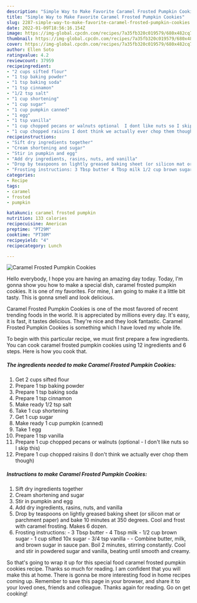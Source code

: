 ```yaml
---
description: "Simple Way to Make Favorite Caramel Frosted Pumpkin Cookies"
title: "Simple Way to Make Favorite Caramel Frosted Pumpkin Cookies"
slug: 2287-simple-way-to-make-favorite-caramel-frosted-pumpkin-cookies
date: 2022-01-09T18:56:16.154Z
image: https://img-global.cpcdn.com/recipes/7a35fb320c019579/680x482cq70/caramel-frosted-pumpkin-cookies-recipe-main-photo.jpg
thumbnail: https://img-global.cpcdn.com/recipes/7a35fb320c019579/680x482cq70/caramel-frosted-pumpkin-cookies-recipe-main-photo.jpg
cover: https://img-global.cpcdn.com/recipes/7a35fb320c019579/680x482cq70/caramel-frosted-pumpkin-cookies-recipe-main-photo.jpg
author: Ellen Soto
ratingvalue: 4.2
reviewcount: 37959
recipeingredient:
- "2 cups sifted flour"
- "1 tsp baking powder"
- "1 tsp baking soda"
- "1 tsp cinnamon"
- "1/2 tsp salt"
- "1 cup shortening"
- "1 cup sugar"
- "1 cup pumpkin canned"
- "1 egg"
- "1 tsp vanilla"
- "1 cup chopped pecans or walnuts optional  I dont like nuts so I skip this"
- "1 cup chopped raisins I dont think we actually ever chop them though"
recipeinstructions:
- "Sift dry ingredients together"
- "Cream shortening and sugar"
- "Stir in pumpkin and egg"
- "Add dry ingredients, rasins, nuts, and vanilla"
- "Drop by teaspoons on lightly greased baking sheet (or silicon mat or parchment paper) and bake 10 minutes at 350 degrees. Cool and frost with caramel frosting. Makes 6 dozen."
- "Frosting instructions: 3 Tbsp butter 4 Tbsp milk 1/2 cup brown sugar 1 cup sifted 10x sugar 3/4 tsp vanilla  Combine butter, milk, and brown sugar in sauce pan. Boil 2 minutes, stirring constantly. Cool and stir in powdered sugar and vanilla, beating until smooth and creamy."
categories:
- Recipe
tags:
- caramel
- frosted
- pumpkin

katakunci: caramel frosted pumpkin 
nutrition: 133 calories
recipecuisine: American
preptime: "PT29M"
cooktime: "PT30M"
recipeyield: "4"
recipecategory: Lunch

---
```



![Caramel Frosted Pumpkin Cookies](https://img-global.cpcdn.com/recipes/7a35fb320c019579/680x482cq70/caramel-frosted-pumpkin-cookies-recipe-main-photo.jpg)

Hello everybody, I hope you are having an amazing day today. Today, I'm gonna show you how to make a special dish, caramel frosted pumpkin cookies. It is one of my favorites. For mine, I am going to make it a little bit tasty. This is gonna smell and look delicious.



Caramel Frosted Pumpkin Cookies is one of the most favored of recent trending foods in the world. It is appreciated by millions every day. It's easy, it is fast, it tastes delicious. They're nice and they look fantastic. Caramel Frosted Pumpkin Cookies is something which I have loved my whole life.


To begin with this particular recipe, we must first prepare a few ingredients. You can cook caramel frosted pumpkin cookies using 12 ingredients and 6 steps. Here is how you cook that.

<!--inarticleads1-->

##### The ingredients needed to make Caramel Frosted Pumpkin Cookies:

1. Get 2 cups sifted flour
1. Prepare 1 tsp baking powder
1. Prepare 1 tsp baking soda
1. Prepare 1 tsp cinnamon
1. Make ready 1/2 tsp salt
1. Take 1 cup shortening
1. Get 1 cup sugar
1. Make ready 1 cup pumpkin (canned)
1. Take 1 egg
1. Prepare 1 tsp vanilla
1. Prepare 1 cup chopped pecans or walnuts (optional - I don't like nuts so I skip this)
1. Prepare 1 cup chopped raisins (I don't think we actually ever chop them though)




<!--inarticleads2-->

##### Instructions to make Caramel Frosted Pumpkin Cookies:

1. Sift dry ingredients together
1. Cream shortening and sugar
1. Stir in pumpkin and egg
1. Add dry ingredients, rasins, nuts, and vanilla
1. Drop by teaspoons on lightly greased baking sheet (or silicon mat or parchment paper) and bake 10 minutes at 350 degrees. Cool and frost with caramel frosting. Makes 6 dozen.
1. Frosting instructions: - 3 Tbsp butter - 4 Tbsp milk - 1/2 cup brown sugar - 1 cup sifted 10x sugar - 3/4 tsp vanilla -  - Combine butter, milk, and brown sugar in sauce pan. Boil 2 minutes, stirring constantly. Cool and stir in powdered sugar and vanilla, beating until smooth and creamy.




So that's going to wrap it up for this special food caramel frosted pumpkin cookies recipe. Thanks so much for reading. I am confident that you will make this at home. There is gonna be more interesting food in home recipes coming up. Remember to save this page in your browser, and share it to your loved ones, friends and colleague. Thanks again for reading. Go on get cooking!
